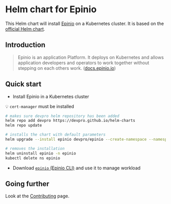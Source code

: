 # Helm chart for Epinio

This Helm chart will install [Epinio](https://epinio.io/) on a Kubernetes cluster.
It is based on the [official Helm chart](https://artifacthub.io/packages/helm/epinio/epinio).

## Introduction

> Epinio is an application Platform. It deploys on Kubernetes and allows application developers and operators to work together without stepping on each others work. ([docs.epinio.io](https://docs.epinio.io/))

## Quick start

- Install Epinio in a Kubernetes cluster

💡 `cert-manager` must be installed

```bash
# makes sure devpro helm repository has been added
helm repo add devpro https://devpro.github.io/helm-charts
helm repo update

# installs the chart with default parameters
helm upgrade --install epinio devpro/epinio --create-namespace --namespace epinio

# removes the installation
helm uninstall epinio -n epinio
kubectl delete ns epinio
```

- Download [`epinio` (Epinio CLI)](https://github.com/epinio/epinio/releases/) and use it to manage workload


## Going further

Look at the [Contributing](CONTRIBUTING.md) page.
